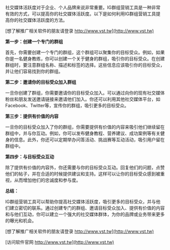 社交媒体活跃度对于企业、个人品牌来说非常重要。IG群组营销工具是一种非常有效的方式，可以提高你的社交媒体活跃度。以下是如何利用IG群组营销工具提高你的社交媒体活跃度的方法。

[想了解推广相关软件的朋友请登录 http://www.vst.tw](http://www.vst.tw)

**第一步：创建一个专门的群组**

首先，你需要创建一个专门的群组，这个群组可以聚集你的目标受众。例如，如果你是一名健身教练，你可以创建一个关于健身的群组，吸引你的目标受众。在创建群组时，要注意群组名称、描述和标签的选择。这些信息应该吸引你的目标受众，并让他们容易找到你的群组。

**第二步：邀请你的目标受众加入群组**

一旦你创建了群组，你需要邀请你的目标受众加入。可以通过向你的现有社交媒体粉丝和朋友发送邀请链接来邀请他们加入。你还可以利用其他社交媒体平台，如Facebook、Twitter等，宣传你的群组，吸引更多的目标受众。

**第三步：提供有价值的内容**

一旦你的目标受众加入了你的群组，你需要提供有价值的内容来吸引他们继续留在群组中，并与你互动。例如，你可以发布健身教程、营养建议、成功案例等有关健身的信息。此外，你还可以定期举办问答活动、挑战赛等互动活动，吸引用户留在群组中。

**第四步：与目标受众互动**

除了提供有价值的内容外，你还需要与你的目标受众互动。回复他们的问题，点赞他们的帖子，并在合适的时候提供建议和支持。这样可以让你的目标受众感到被重视，从而增加他们的忠诚度和参与度。

**总结：**

IG群组营销工具可以帮助你提高社交媒体活跃度，吸引更多的目标受众，并与他们建立密切的联系。通过创建专门的群组、邀请目标受众加入、提供有价值的内容和与他们互动，你可以建立一个强大的社交媒体群体，为你的品牌或业务带来更多的曝光和机会。

[想了解推广相关软件的朋友请登录 http://www.vst.tw](http://www.vst.tw)


[访问软件官网 http://www.vst.tw](http://www.vst.tw)
